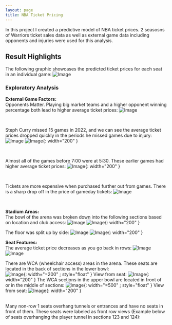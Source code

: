 ```yaml
---
layout: page
title: NBA Ticket Pricing
---
```

In this project I created a predictive model of NBA ticket prices. 2 seasosns of Warriors ticket sales data as well as external game data including opponents and injuries were used for this analysis.


## Result Highlights
The following graphic showcases the predicted ticket prices for each seat in an individual game:
![Image](/assets/images/arena_map.png)

### Exploratory Analysis
**External Game Factors:** &nbsp;<br>
Opponents Matter. Playing big market teams and a higher opponent winning percentage both lead to higher average ticket prices:
![Image](/assets/images/opps.jpeg)

&nbsp;<br>

Steph Curry missed 15 games in 2022, and we can see the average ticket prices dropped quickly in the periods he missed games due to injury:
![Image](/assets/images/curry_graph.jpeg)
![Image](/assets/images/curry_22.jpeg){: width="200" }

&nbsp;<br>

Almost all of the games before 7:00 were at 5:30. These earlier games had higher average ticket prices:
![Image](/assets/images/times.jpeg){: width="200" }

&nbsp;<br>

Tickets are more expensive when purchased further out from games. There is a sharp drop off in the price of gameday tickets:
![Image](/assets/images/days_out.jpg)

&nbsp;<br>

**Stadium Areas:** &nbsp;<br>
The bowl of the arena was broken down into the following sections based on location and club access:
![Image](/assets/images/sections.jpeg)
![Image](/assets/images/sec_prices.jpg){: width="200" }



The floor was split up by side:
![Image](/assets/images/floor.jpg)
![Image](/assets/images/floor_avgs.jpg){: width="200" }

**Seat Features:** &nbsp;<br>
The average ticket price decreases as you go back in rows:
![Image](/assets/images/lb_rows.jpg)
![Image](/assets/images/ub_rows.jpg)

There are WCA (wheelchair access) areas in the arena. These seats are located in the back of sections in the lower bowl: &nbsp;<br>
![Image](/assets/images/wca_lb_graph.jpg){: width="=200" ; style="float" } View from seat: ![Image](/assets/images/wca_lb_view.jpg){: width="200" }
The WCA sections in the upper bowl are located in front of or in the middle of sections:
![Image](/assets/images/wca_ub_graph.jpg){: width="=500" ; style="float" } View from seat: ![Image](/assets/images/wca_ub_view.jpg){: width="200" }

&nbsp;<br>
Many non-row 1 seats overhang tunnels or entrances and have no seats in front of them. These seats were labeled as front row views (Example below of seats overhanging the player tunnel in sections 123 and 124):


